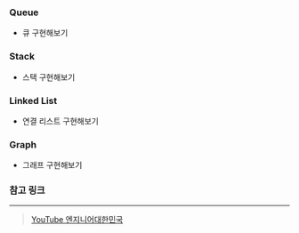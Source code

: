 ### Queue

- 큐 구현해보기

### Stack

-   스택 구현해보기

### Linked List

-   연결 리스트 구현해보기

### Graph

-   그래프 구현해보기

### 참고 링크

---

> [YouTube 엔지니어대한민국](https://www.youtube.com/user/damazzang/videos)